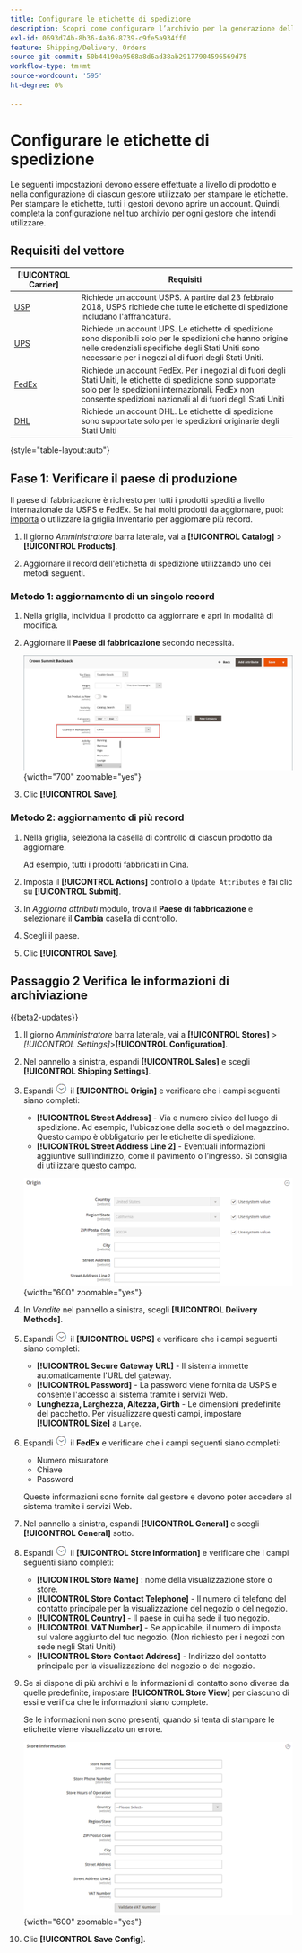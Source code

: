```yaml
---
title: Configurare le etichette di spedizione
description: Scopri come configurare l’archivio per la generazione delle etichette di spedizione.
exl-id: 0693d74b-8b36-4a36-8739-c9fe5a934ff0
feature: Shipping/Delivery, Orders
source-git-commit: 50b44190a9568a8d6ad38ab29177904596569d75
workflow-type: tm+mt
source-wordcount: '595'
ht-degree: 0%

---
```


# Configurare le etichette di spedizione

Le seguenti impostazioni devono essere effettuate a livello di prodotto e nella configurazione di ciascun gestore utilizzato per stampare le etichette. Per stampare le etichette, tutti i gestori devono aprire un account. Quindi, completa la configurazione nel tuo archivio per ogni gestore che intendi utilizzare.

## Requisiti del vettore

| [!UICONTROL Carrier] | Requisiti |
|-------|--------|
| [USP](usps.md) | Richiede un account USPS. A partire dal 23 febbraio 2018, USPS richiede che tutte le etichette di spedizione includano l&#39;affrancatura. |
| [UPS](ups.md) | Richiede un account UPS. Le etichette di spedizione sono disponibili solo per le spedizioni che hanno origine nelle credenziali specifiche degli Stati Uniti sono necessarie per i negozi al di fuori degli Stati Uniti. |
| [FedEx](fedex.md) | Richiede un account FedEx. Per i negozi al di fuori degli Stati Uniti, le etichette di spedizione sono supportate solo per le spedizioni internazionali. FedEx non consente spedizioni nazionali al di fuori degli Stati Uniti |
| [DHL](dhl.md) | Richiede un account DHL. Le etichette di spedizione sono supportate solo per le spedizioni originarie degli Stati Uniti |

{style="table-layout:auto"}

## Fase 1: Verificare il paese di produzione

Il paese di fabbricazione è richiesto per tutti i prodotti spediti a livello internazionale da USPS e FedEx. Se hai molti prodotti da aggiornare, puoi: [importa](../systems/data-import.md) o utilizzare la griglia Inventario per aggiornare più record.

1. Il giorno _Amministratore_ barra laterale, vai a **[!UICONTROL Catalog]** > **[!UICONTROL Products]**.

1. Aggiornare il record dell&#39;etichetta di spedizione utilizzando uno dei metodi seguenti.

### Metodo 1: aggiornamento di un singolo record

1. Nella griglia, individua il prodotto da aggiornare e apri in modalità di modifica.

1. Aggiornare il **Paese di fabbricazione** secondo necessità.

   ![Paese di fabbricazione](./assets/product-country-of-manufacture.png){width="700" zoomable="yes"}

1. Clic **[!UICONTROL Save]**.

### Metodo 2: aggiornamento di più record

1. Nella griglia, seleziona la casella di controllo di ciascun prodotto da aggiornare.

   Ad esempio, tutti i prodotti fabbricati in Cina.

1. Imposta il **[!UICONTROL Actions]** controllo a `Update Attributes` e fai clic su **[!UICONTROL Submit]**.

1. In _Aggiorna attributi_ modulo, trova il **Paese di fabbricazione** e selezionare il **Cambia** casella di controllo.

1. Scegli il paese.

1. Clic **[!UICONTROL Save]**.

## Passaggio 2 Verifica le informazioni di archiviazione

{{beta2-updates}}

1. Il giorno _Amministratore_ barra laterale, vai a **[!UICONTROL Stores]** > _[!UICONTROL Settings]_>**[!UICONTROL Configuration]**.

1. Nel pannello a sinistra, espandi **[!UICONTROL Sales]** e scegli **[!UICONTROL Shipping Settings]**.

1. Espandi ![Selettore di espansione](../assets/icon-display-expand.png) il **[!UICONTROL Origin]** e verificare che i campi seguenti siano completi:

   - **[!UICONTROL Street Address]** - Via e numero civico del luogo di spedizione. Ad esempio, l&#39;ubicazione della società o del magazzino. Questo campo è obbligatorio per le etichette di spedizione.
   - **[!UICONTROL Street Address Line 2]** - Eventuali informazioni aggiuntive sull’indirizzo, come il pavimento o l’ingresso. Si consiglia di utilizzare questo campo.

   ![Origine](../configuration-reference/sales/assets/shipping-settings-origin.png){width="600" zoomable="yes"}

1. In _Vendite_ nel pannello a sinistra, scegli **[!UICONTROL Delivery Methods]**.

1. Espandi ![Selettore di espansione](../assets/icon-display-expand.png) il **[!UICONTROL USPS]** e verificare che i campi seguenti siano completi:

   - **[!UICONTROL Secure Gateway URL]** - Il sistema immette automaticamente l&#39;URL del gateway.
   - **[!UICONTROL Password]** - La password viene fornita da USPS e consente l&#39;accesso al sistema tramite i servizi Web.
   - **Lunghezza, Larghezza, Altezza, Girth** - Le dimensioni predefinite del pacchetto. Per visualizzare questi campi, impostare **[!UICONTROL Size]** a `Large`.

1. Espandi ![Selettore di espansione](../assets/icon-display-expand.png) il **FedEx** e verificare che i campi seguenti siano completi:

   - Numero misuratore
   - Chiave
   - Password

   Queste informazioni sono fornite dal gestore e devono poter accedere al sistema tramite i servizi Web.

1. Nel pannello a sinistra, espandi **[!UICONTROL General]** e scegli **[!UICONTROL General]** sotto.

1. Espandi ![Selettore di espansione](../assets/icon-display-expand.png) il **[!UICONTROL Store Information]** e verificare che i campi seguenti siano completi:

   - **[!UICONTROL Store Name]** : nome della visualizzazione store o store.
   - **[!UICONTROL Store Contact Telephone]** - Il numero di telefono del contatto principale per la visualizzazione del negozio o del negozio.
   - **[!UICONTROL Country]** - Il paese in cui ha sede il tuo negozio.
   - **[!UICONTROL VAT Number]** - Se applicabile, il numero di imposta sul valore aggiunto del tuo negozio. (Non richiesto per i negozi con sede negli Stati Uniti)
   - **[!UICONTROL Store Contact Address]** - Indirizzo del contatto principale per la visualizzazione del negozio o del negozio.

1. Se si dispone di più archivi e le informazioni di contatto sono diverse da quelle predefinite, impostare **[!UICONTROL Store View]** per ciascuno di essi e verifica che le informazioni siano complete.

   Se le informazioni non sono presenti, quando si tenta di stampare le etichette viene visualizzato un errore.

   ![Informazioni sul negozio](../configuration-reference/general/assets/general-store-information.png){width="600" zoomable="yes"}

1. Clic **[!UICONTROL Save Config]**.
